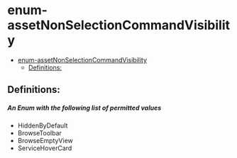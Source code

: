 <a name="enum-assetnonselectioncommandvisibility"></a>
# enum-assetNonSelectionCommandVisibility
* [enum-assetNonSelectionCommandVisibility](#enum-assetnonselectioncommandvisibility)
    * [Definitions:](#enum-assetnonselectioncommandvisibility-definitions)

<a name="enum-assetnonselectioncommandvisibility-definitions"></a>
## Definitions:
<a name="enum-assetnonselectioncommandvisibility-definitions-an-enum-with-the-following-list-of-permitted-values"></a>
##### An Enum with the following list of permitted values
- HiddenByDefault
- BrowseToolbar
- BrowseEmptyView
- ServiceHoverCard
